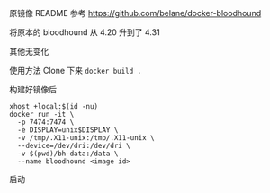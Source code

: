 原镜像 README 参考 https://github.com/belane/docker-bloodhound

将原本的 bloodhound 从 4.20 升到了 4.31

其他无变化

使用方法 Clone 下来 `docker build .`

构建好镜像后

```shell
xhost +local:$(id -nu)
docker run -it \
  -p 7474:7474 \
  -e DISPLAY=unix$DISPLAY \
  -v /tmp/.X11-unix:/tmp/.X11-unix \
  --device=/dev/dri:/dev/dri \
  -v $(pwd)/bh-data:/data \
  --name bloodhound <image id>
```
启动
